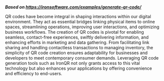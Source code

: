 ***Based on <https://ironsoftware.com/examples/generate-qr-code/>***

QR codes have become integral in shaping interactions within our digital environment. They act as essential bridges linking physical items to online spaces, streamlining operations, improving user interactions, and optimizing business workflows. The creation of QR codes is pivotal for enabling seamless, contact-free experiences, swiftly delivering information, and enhancing efforts in marketing and data gathering. From facilitating link sharing and handling contactless transactions to managing inventory, the simplicity of QR code creation ensures adaptability for businesses and developers to meet contemporary consumer demands. Leveraging QR code generation tools such as IronQR not only grants access to this vital technology but also enhances your applications by offering convenience and efficiency to end-users.